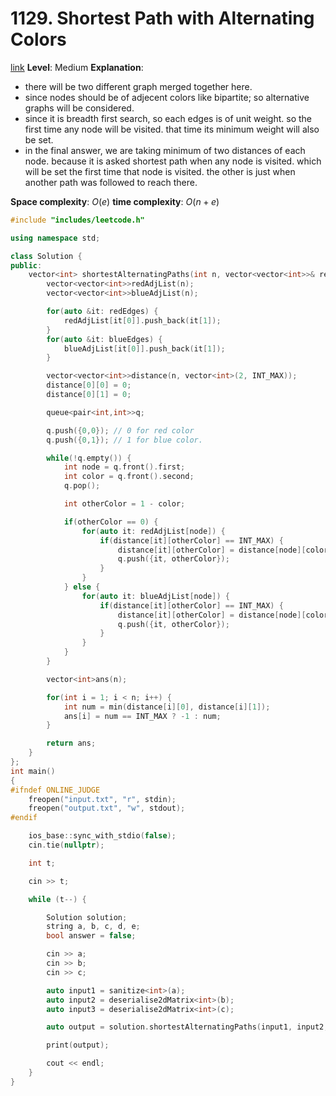 # 1129. Shortest Path with Alternating Colors

[link](https://leetcode.com/problems/shortest-path-with-alternating-colors/)
**Level**: Medium 
**Explanation**:
- there will be two different graph merged together here. 
- since nodes should be of adjecent colors like bipartite; so alternative graphs will be considered.
- since it is breadth first search, so each edges is of unit weight. so the first time any node will be visited. that time its minimum weight will also be set. 
- in the final answer, we are taking minimum of two distances of each node. because it is asked shortest path when any node is visited. which will be set the first time that node is visited. the other is just when another path was followed to reach there. 

**Space complexity**: $O(e)$
**time complexity**: $O(n+e)$

```cpp
#include "includes/leetcode.h"

using namespace std;

class Solution {
public:
    vector<int> shortestAlternatingPaths(int n, vector<vector<int>>& redEdges, vector<vector<int>>& blueEdges) {
        vector<vector<int>>redAdjList(n);
        vector<vector<int>>blueAdjList(n);

        for(auto &it: redEdges) {
            redAdjList[it[0]].push_back(it[1]);
        }
        for(auto &it: blueEdges) {
            blueAdjList[it[0]].push_back(it[1]);
        }

        vector<vector<int>>distance(n, vector<int>(2, INT_MAX));
        distance[0][0] = 0;
        distance[0][1] = 0;

        queue<pair<int,int>>q; 

        q.push({0,0}); // 0 for red color
        q.push({0,1}); // 1 for blue color.

        while(!q.empty()) {
            int node = q.front().first;
            int color = q.front().second;
            q.pop();

            int otherColor = 1 - color;

            if(otherColor == 0) {
                for(auto it: redAdjList[node]) {
                    if(distance[it][otherColor] == INT_MAX) {
                        distance[it][otherColor] = distance[node][color]+1;
                        q.push({it, otherColor}); 
                    }
                }
            } else {
                for(auto it: blueAdjList[node]) {
                    if(distance[it][otherColor] == INT_MAX) {
                        distance[it][otherColor] = distance[node][color] + 1;
                        q.push({it, otherColor});
                    }
                }
            }
        }

        vector<int>ans(n);

        for(int i = 1; i < n; i++) {
            int num = min(distance[i][0], distance[i][1]);
            ans[i] = num == INT_MAX ? -1 : num;
        }

        return ans;
    }
};
int main()
{
#ifndef ONLINE_JUDGE
    freopen("input.txt", "r", stdin);
    freopen("output.txt", "w", stdout);
#endif

    ios_base::sync_with_stdio(false);
    cin.tie(nullptr);

    int t;

    cin >> t;

    while (t--) {

        Solution solution;
        string a, b, c, d, e;
        bool answer = false;

        cin >> a;
        cin >> b;
        cin >> c;

        auto input1 = sanitize<int>(a);
        auto input2 = deserialise2dMatrix<int>(b);
        auto input3 = deserialise2dMatrix<int>(c);

        auto output = solution.shortestAlternatingPaths(input1, input2, input3);

        print(output);

        cout << endl;
    }
}

```

